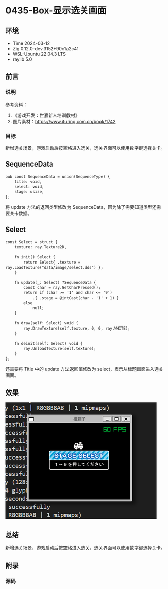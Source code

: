 # 0435-Box-显示选关画面

## 环境

- Time 2024-03-12
- Zig 0.12.0-dev.3152+90c1a2c41
- WSL-Ubuntu 22.04.3 LTS
- raylib 5.0

## 前言

### 说明

参考资料：

1. 《游戏开发：世嘉新人培训教材》
2. 图片素材：<https://www.ituring.com.cn/book/1742>

### 目标

新增选关场景，游戏启动后按空格进入选关，选关界面可以使用数字键选择关卡。

## SequenceData

```zig
pub const SequenceData = union(SequenceType) {
    title: void,
    select: void,
    stage: usize,
};
```

将 update 方法的返回类型修改为 SequenceData，因为除了需要知道类型还需要关卡数据。

## Select

```zig
const Select = struct {
    texture: ray.Texture2D,

    fn init() Select {
        return Select{ .texture = ray.LoadTexture("data/image/select.dds") };
    }

    fn update(_: Select) ?SequenceData {
        const char = ray.GetCharPressed();
        return if (char >= '1' and char <= '9')
            .{ .stage = @intCast(char - '1' + 1) }
        else
            null;
    }

    fn draw(self: Select) void {
        ray.DrawTexture(self.texture, 0, 0, ray.WHITE);
    }

    fn deinit(self: Select) void {
        ray.UnloadTexture(self.texture);
    }
};
```

还需要将 Title 中的 update 方法返回值修改为 select，表示从标题画面进入选关画面。

## 效果

![box10][1]

## 总结

新增选关场景，游戏启动后按空格进入选关，选关界面可以使用数字键选择关卡。

[1]: images/box10.png

## 附录

### 源码
